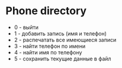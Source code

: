 # Phone directory
+ 0 - выйти  
+ 1 - добавить запись (имя и телефон)  
+ 2 - распечатать все имеющиеся записи  
+ 3 - найти телефон по имени  
+ 4 - найти имя по телефону  
+ 5 - сохранить текущие данные в файл
